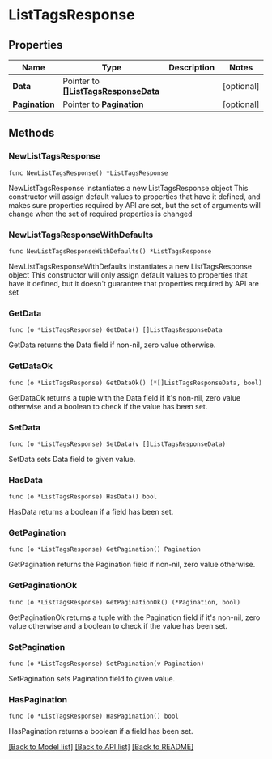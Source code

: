 # ListTagsResponse

## Properties

Name | Type | Description | Notes
------------ | ------------- | ------------- | -------------
**Data** | Pointer to [**[]ListTagsResponseData**](ListTagsResponseData.md) |  | [optional] 
**Pagination** | Pointer to [**Pagination**](Pagination.md) |  | [optional] 

## Methods

### NewListTagsResponse

`func NewListTagsResponse() *ListTagsResponse`

NewListTagsResponse instantiates a new ListTagsResponse object
This constructor will assign default values to properties that have it defined,
and makes sure properties required by API are set, but the set of arguments
will change when the set of required properties is changed

### NewListTagsResponseWithDefaults

`func NewListTagsResponseWithDefaults() *ListTagsResponse`

NewListTagsResponseWithDefaults instantiates a new ListTagsResponse object
This constructor will only assign default values to properties that have it defined,
but it doesn't guarantee that properties required by API are set

### GetData

`func (o *ListTagsResponse) GetData() []ListTagsResponseData`

GetData returns the Data field if non-nil, zero value otherwise.

### GetDataOk

`func (o *ListTagsResponse) GetDataOk() (*[]ListTagsResponseData, bool)`

GetDataOk returns a tuple with the Data field if it's non-nil, zero value otherwise
and a boolean to check if the value has been set.

### SetData

`func (o *ListTagsResponse) SetData(v []ListTagsResponseData)`

SetData sets Data field to given value.

### HasData

`func (o *ListTagsResponse) HasData() bool`

HasData returns a boolean if a field has been set.

### GetPagination

`func (o *ListTagsResponse) GetPagination() Pagination`

GetPagination returns the Pagination field if non-nil, zero value otherwise.

### GetPaginationOk

`func (o *ListTagsResponse) GetPaginationOk() (*Pagination, bool)`

GetPaginationOk returns a tuple with the Pagination field if it's non-nil, zero value otherwise
and a boolean to check if the value has been set.

### SetPagination

`func (o *ListTagsResponse) SetPagination(v Pagination)`

SetPagination sets Pagination field to given value.

### HasPagination

`func (o *ListTagsResponse) HasPagination() bool`

HasPagination returns a boolean if a field has been set.


[[Back to Model list]](../README.md#documentation-for-models) [[Back to API list]](../README.md#documentation-for-api-endpoints) [[Back to README]](../README.md)


